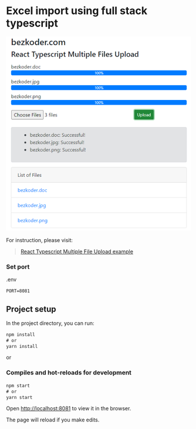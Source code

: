 # Excel import using full stack typescript


![react-multiple-file-upload-typescript](react-multiple-file-upload-typescript.png)

For instruction, please visit:
> [React Typescript Multiple File Upload example](https://www.bezkoder.com/react-multiple-file-upload-typescript/)

### Set port
.env
```
PORT=8081
```

## Project setup

In the project directory, you can run:

```
npm install
# or
yarn install
```

or

### Compiles and hot-reloads for development

```
npm start
# or
yarn start
```

Open [http://localhost:8081](http://localhost:8081) to view it in the browser.

The page will reload if you make edits.
